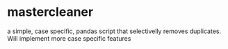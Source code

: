 # mastercleaner
a simple, case specific, pandas script that selectivelly removes duplicates. Will implement more case specific features
